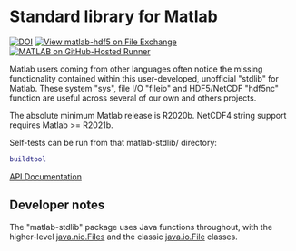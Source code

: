 # Standard library for Matlab

[![DOI](https://zenodo.org/badge/273830124.svg)](https://zenodo.org/badge/latestdoi/273830124)
[![View matlab-hdf5 on File Exchange](https://www.mathworks.com/matlabcentral/images/matlab-file-exchange.svg)](https://www.mathworks.com/matlabcentral/fileexchange/78673-matlab-hdf5)
[![MATLAB on GitHub-Hosted Runner](https://github.com/geospace-code/matlab-hdf5/actions/workflows/ci.yml/badge.svg)](https://github.com/geospace-code/matlab-hdf5/actions/workflows/ci.yml)

Matlab users coming from other languages often notice the missing functionality contained within this user-developed, unofficial "stdlib" for Matlab.
These system "sys", file I/O "fileio" and HDF5/NetCDF "hdf5nc" function are useful across several of our own and others projects.

The absolute minimum Matlab release is R2020b.
NetCDF4 string support requires Matlab >= R2021b.

Self-tests can be run from that matlab-stdlib/ directory:

```matlab
buildtool
```

[API Documentation](https://geospace-code.github.io/matlab-stdlib)

## Developer notes

The "matlab-stdlib" package uses Java functions throughout, with the higher-level
[java.nio.Files](https://docs.oracle.com/en/java/javase/22/docs/api/java.base/java/nio/file/Files.html)
and the classic
[java.io.File](https://docs.oracle.com/en/java/javase/22/docs/api/java.base/java/io/File.html) classes.
